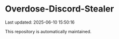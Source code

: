 # Overdose-Discord-Stealer

Last updated: 2025-06-10 15:50:16

This repository is automatically maintained.
